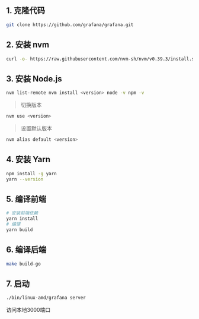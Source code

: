 ## 1. 克隆代码
```bash 
git clone https://github.com/grafana/grafana.git 
``` 
## 2. 安装 nvm
```bash 
curl -o- https://raw.githubusercontent.com/nvm-sh/nvm/v0.39.3/install.sh | bash source ~/.nvm/nvm.sh nvm --version 
``` 
## 3. 安装 Node.js
```bash 
nvm list-remote nvm install <version> node -v npm -v 
``` 
> 切换版本 
```bash 
nvm use <version> 
``` 
> 设置默认版本 
```bash
nvm alias default <version>
```
## 4. 安装 Yarn
```bash
npm install -g yarn 
yarn --version
```
## 5. 编译前端
```bash 
# 安装前端依赖 
yarn install 
# 编译
yarn build 
``` 
## 6. 编译后端
```bash 
make build-go 
``` 
## 7. 启动
```bash 
./bin/linux-amd/grafana server
``` 
访问本地3000端口